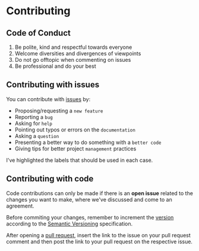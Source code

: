 # Contributing

## Code of Conduct

1. Be polite, kind and respectful towards everyone
2. Welcome diversities and divergences of viewpoints
4. Do not go offtopic when commenting on issues
3. Be professional and do your best

## Contributing with issues

You can contribute with [issues][issues] by:

* Proposing/requesting a `new feature`
* Reporting a `bug`
* Asking for `help`
* Pointing out typos or errors on the `documentation`
* Asking a `question`
* Presenting a better way to do something with a `better code`
* Giving tips for better project `management` practices

I've highlighted the labels that should be used in each case.

## Contributing with code

Code contributions can only be made if there is an **open issue** related to the
changes you want to make, where we've discussed and come to an agreement.

Before commiting your changes, remember to increment the [version][version]
according to the [Semantic Versioning][semver] specification.

After opening a [pull request][pulls], insert the link to the issue on your pull
request comment and then post the link to your pull request on the respective
issue.

[issues]: https://github.com/arthurpaulino/miraiml/issues
[version]: miraiml/__init__.py#L18
[semver]: https://semver.org/
[pulls]: https://github.com/arthurpaulino/miraiml/pulls
